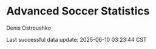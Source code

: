 # Advanced Soccer Statistics
Denis Ostroushko

<!-- gfm -->

Last successful data update: 2025-06-10 03:23:44 CST
